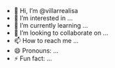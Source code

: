 - 👋 Hi, I’m @villarrealisa
- 👀 I’m interested in ...
- 🌱 I’m currently learning ...
- 💞️ I’m looking to collaborate on ...
- 📫 How to reach me ...
- 😄 Pronouns: ...
- ⚡ Fun fact: ...

<!---
villarrealisa/villarrealisa is a ✨ special ✨ repository because its `README.md` (this file) appears on your GitHub profile.
You can click the Preview link to take a look at your changes.
--->

